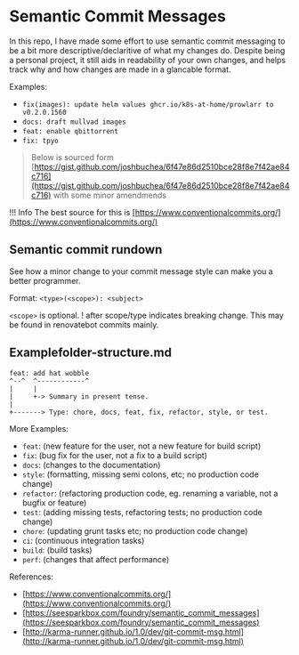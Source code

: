 # Semantic Commit Messages

In this repo, I have made some effort to use semantic commit messaging to be a bit more descriptive/declaritive of what my changes do.
Despite being a personal project, it still aids in readability of your own changes, and helps track why and how changes are made in a glancable format.

Examples:

- `fix(images): update helm values ghcr.io/k8s-at-home/prowlarr to v0.2.0.1560`
- `docs: draft mullvad images`
- `feat: enable qbittorrent`
- `fix: tpyo`

> Below is sourced form [https://gist.github.com/joshbuchea/6f47e86d2510bce28f8e7f42ae84c716](https://gist.github.com/joshbuchea/6f47e86d2510bce28f8e7f42ae84c716) with some minor amendmends

!!! Info
    The best source for this is [https://www.conventionalcommits.org/](https://www.conventionalcommits.org/)

## Semantic commit rundown

See how a minor change to your commit message style can make you a better programmer.

Format: `<type>(<scope>): <subject>`

`<scope>` is optional.  ! after scope/type indicates breaking change.  This may be found in renovatebot commits mainly.

## Examplefolder-structure.md

```blank
feat: add hat wobble
^--^  ^------------^
|     |
|     +-> Summary in present tense.
|
+-------> Type: chore, docs, feat, fix, refactor, style, or test.
```

More Examples:

- `feat`: (new feature for the user, not a new feature for build script)
- `fix`: (bug fix for the user, not a fix to a build script)
- `docs`: (changes to the documentation)
- `style`: (formatting, missing semi colons, etc; no production code change)
- `refactor`: (refactoring production code, eg. renaming a variable, not a bugfix or feature)
- `test`: (adding missing tests, refactoring tests; no production code change)
- `chore`: (updating grunt tasks etc; no production code change)
- `ci`: (continuous integration tasks)
- `build`: (build tasks)
- `perf`: (changes that affect performance)

References:

- [https://www.conventionalcommits.org/](https://www.conventionalcommits.org/)
- [https://seesparkbox.com/foundry/semantic_commit_messages](https://seesparkbox.com/foundry/semantic_commit_messages)
- [http://karma-runner.github.io/1.0/dev/git-commit-msg.html](http://karma-runner.github.io/1.0/dev/git-commit-msg.html)
